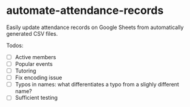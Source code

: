 # automate-attendance-records
Easily update attendance records on Google Sheets from automatically generated CSV files.

Todos:
- [ ] Active members
- [ ] Popular events
- [ ] Tutoring
- [ ] Fix encoding issue
- [ ] Typos in names: what differentiates a typo from a slighly different name?
- [ ] Sufficient testing
